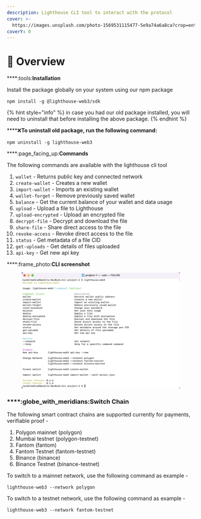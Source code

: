 ```yaml
---
description: Lighthouse CLI tool to interact with the protocol
cover: >-
  https://images.unsplash.com/photo-1569531115477-5e9a74a6a8ca?crop=entropy&cs=tinysrgb&fm=jpg&ixid=MnwxOTcwMjR8MHwxfHNlYXJjaHwzfHxvdmVydmlld3xlbnwwfHx8fDE2NjMwNzI2MTQ&ixlib=rb-1.2.1&q=80
coverY: 0
---
```


# 📃 Overview

****:tools:**Installation**

Install the package globally on your system using our npm package

```
npm install -g @lighthouse-web3/sdk
```

{% hint style="info" %}
in case you had our old package installed, you will need to uninstall that before installing the above package.&#x20;
{% endhint %}

****:x:**To uninstall old package, run the following command:**

```
npm uninstall -g lighthouse-web3
```

****:page\_facing\_up:**Commands**

The following commands are available with the lighthouse cli tool

1. `wallet` - Returns public key and connected network
2. `create-wallet` - Creates a new wallet
3. `import-wallet` - Imports an existing wallet
4. `wallet-forget` - Remove previously saved wallet
5. `balance` - Get the current balance of your wallet and data usage
6. `upload` - Upload a file to Lighthouse
7. `upload-encrypted` - Upload an encrypted file
8. `decrypt-file` - Decrypt and download the file
9. `share-file` - Share direct access to the file
10. `revoke-access` - Revoke direct access to the file
11. `status` - Get metadata of a file CID
12. `get-uploads` - Get details of files uploaded
13. `api-key` - Get new api key



****:frame\_photo:**CLI screenshot**&#x20;

<figure><img src="../.gitbook/assets/Screenshot 2022-09-13 at 6.16.15 PM.png" alt=""><figcaption></figcaption></figure>

### ****:globe\_with\_meridians:**Switch Chain**

The following smart contract chains are supported currently for payments, verifiable proof -&#x20;

1. Polygon mainnet (polygon)
2. Mumbai testnet (polygon-testnet)
3. Fantom (fantom)
4. Fantom Testnet (fantom-testnet)
5. Binance (binance)
6. Binance Testnet (binance-testnet)

To switch to a mainnet network, use the following command as example -&#x20;

```
lighthouse-web3 --network polygon
```

To switch to a testnet network, use the following command as example -&#x20;

```
lighthouse-web3 --network fantom-testnet
```
